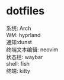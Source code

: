 # dotfiles
系统: Arch<br>
WM: hyprland<br>
通知:dunst<br>
终端文本编辑: neovim<br>
状态栏: waybar<br>
shell: fish<br>
终端: kitty<br>
